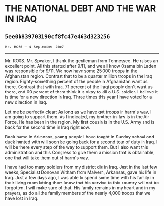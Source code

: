 # THE NATIONAL DEBT AND THE WAR IN IRAQ
## `5ee0b839703190cf8fc47e463d323256`
`Mr. ROSS — 4 September 2007`

---


Mr. ROSS. Mr. Speaker, I thank the gentleman from Tennessee. He 
raises an excellent point. All this started after 9/11, and we all know 
Osama bin Laden was responsible for 9/11. We now have some 25,000 
troops in the Afghanistan region. Contrast that to be a quarter million 
troops in the Iraq region. Eighty-something percent of the people in 
Afghanistan want us there. Contrast that with Iraq. 71 percent of the 
Iraqi people don't want us there, and 60 percent of them think it is 
okay to kill a U.S. soldier. I believe it is time for a new direction 
in Iraq. Three times this year I have voted for a new direction in 
Iraq.

Let me be perfectly clear: As long as we have got troops in harm's 
way, I am going to support them. As I indicated, my brother-in-law is 
in the Air Force. He has been in the region. My first cousin is in the 
U.S. Army and is back for the second time in Iraq right now.

Back home in Arkansas, young people I have taught in Sunday school 
and duck hunted with will soon be going back for a second tour of duty 
in Iraq. I will be there every step of the way to support them. But I 
also want this administration and this Congress to give them a mission 
that is obtainable, one that will take them out of harm's way.

I have had too many soldiers from my district die in Iraq. Just in 
the last few weeks, Specialist Donovan Witham from Malvern, Arkansas, 
gave his life in Iraq. Just a few days ago, I was able to spend some 
time with his family in their living room letting them know that his 
service to this country will not be forgotten. I will make sure of 
that. His family remains in my heart and in my prayers, as do all the 
family members of the nearly 4,000 troops that we have lost in Iraq.